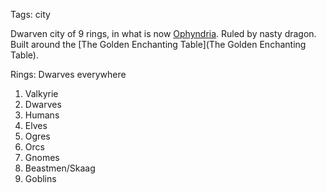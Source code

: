Tags: city

Dwarven city of 9 rings, in what is now [Ophyndria](Ophyndria). Ruled by nasty dragon. Built around the [The Golden Enchanting Table](The Golden Enchanting Table).

Rings:
Dwarves everywhere
1. Valkyrie
2. Dwarves
3. Humans
4. Elves
5. Ogres
6. Orcs
7. Gnomes
8. Beastmen/Skaag
9. Goblins

